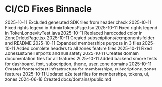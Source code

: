 # CI/CD Fixes Binnacle
2025-10-11 Excluded generated SDK files from header check
2025-10-11 Fixed rights legend in AdminTokensPage.tsx
2025-10-11 Fixed rights legend in TokenLongevityTest.java
2025-10-11 Replaced hardcoded color in ZoneDeletePage.tsx
2025-10-11 Created subscriptions/components folder and README
2025-10-11 Expanded memberships purpose in 3 files
2025-10-11 Added complete headers to all zones feature files
2025-10-11 Fixed ZonesListShell imports and null safety
2025-10-11 Created domain documentation files for all features
2025-10-11 Added backend smoke tests for dashboard, font, subscription, theme, user, zone domains
2025-10-11 Created frontend test infrastructure for memberships, subscriptions, zones features
2025-10-11 Updated e2e test files for memberships, tokens, ui, zones
2024-06-16 Created docs/domains/public.md
